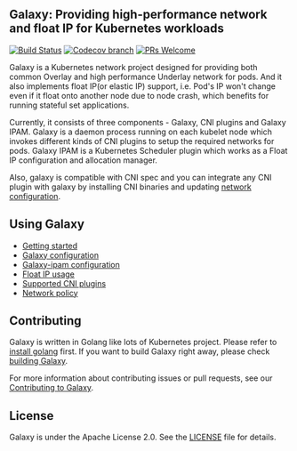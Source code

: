 ## Galaxy: Providing high-performance network and float IP for Kubernetes workloads
[![Build Status](https://api.travis-ci.com/gaiastackorg/galaxy.svg?branch=master)](https://travis-ci.com/gaiastackorg/galaxy)
[![Codecov branch](https://img.shields.io/codecov/c/github/gaiastackorg/galaxy/master.svg?style=for-the-badge)](https://codecov.io/gh/gaiastackorg/galaxy)
[![PRs Welcome](https://img.shields.io/badge/PRs-welcome-brightgreen.svg)](https://git.code.oa.com/gaiastack/galaxy/merge_requests)

Galaxy is a Kubernetes network project designed for providing both common Overlay and high performance Underlay network for pods.
And it also implements float IP(or elastic IP) support, i.e. Pod's IP won't change even if it float onto another node due to node crash, which benefits for running stateful set applications.

Currently, it consists of three components - Galaxy, CNI plugins and Galaxy IPAM.
Galaxy is a daemon process running on each kubelet node which invokes different kinds of CNI plugins to setup the required networks for pods.
Galaxy IPAM is a Kubernetes Scheduler plugin which works as a Float IP configuration and allocation manager.

Also, galaxy is compatible with CNI spec and you can integrate any CNI plugin with galaxy by installing CNI binaries and updating [network configuration](doc/galaxy-config.md).

## Using Galaxy

- [Getting started](doc/getting-started.md)
- [Galaxy configuration](doc/galaxy-config.md)
- [Galaxy-ipam configuration](doc/galaxy-ipam-config.md)
- [Float IP usage](doc/float-ip.md)
- [Supported CNI plugins](doc/supported-cnis.md)
- [Network policy](doc/network-policy.md)

## Contributing

Galaxy is written in Golang like lots of Kubernetes project. Please refer to [install golang](https://golang.org/doc/install) first. If you want to build Galaxy right away, please check [building Galaxy](doc/building.md).

For more information about contributing issues or pull requests, see our [Contributing to Galaxy](doc/contributing.md).

## License

Galaxy is under the Apache License 2.0. See the [LICENSE](LICENSE) file for details.
